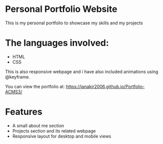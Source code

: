 # Personal Portfolio Website

This is my personal portfolio to showcase my skills and my projects

# The languages involved:

- HTML
- CSS

This is also responsive webpage and i have also included animations using @keyframe.

You can view the portfolio at: https://janakir2006.github.io/Portfolio-ACMS3/

# Features 

- A small about me section
- Projects section and its related webpage
- Responsive layout for desktop and mobile views
